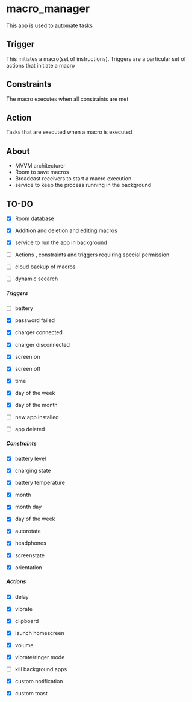 # macro_manager
This app is used to automate tasks

## Trigger

This initiates a macro(set of instructions).
Triggers are a particular set of actions that initiate a macro

## Constraints

The macro executes when all constraints are met

## Action

Tasks that are executed when a macro is executed

## About

* MVVM architecturer
* Room to save macros
* Broadcast receivers to start a macro execution
* service to keep the process running in the background

## TO-DO

- [x] Room database
- [X] Addition and deletion and editing macros
- [x] service to run the app in background
- [ ] Actions , constraints and triggers requiring special permission
- [ ] cloud backup of macros
- [ ] dynamic seearch


##### Triggers

- [ ] battery
- [x] password failed
- [x] charger connected
- [x] charger disconnected
- [x] screen on
- [x] screen off
- [X] time
- [X] day of the week
- [X] day of the month
- [ ] new app installed
- [ ] app deleted


##### Constraints

- [x] battery level
- [x] charging state
- [x] battery temperature
- [x] month
- [X] month day
- [x] day of the week
- [x] autorotate
- [x] headphones
- [x] screenstate
- [x] orientation


##### Actions

- [X] delay
- [X] vibrate
- [x] clipboard
- [x] launch homescreen
- [x] volume
- [x] vibrate/ringer mode
- [ ] kill background apps
- [x] custom notification
- [x] custom toast




